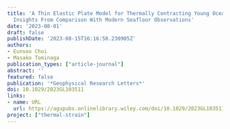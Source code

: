 ```yaml
---
title: 'A Thin Elastic Plate Model for Thermally Contracting Young Oceanic Lithosphere:
  Insights From Comparison With Modern Seafloor Observations'
date: '2023-08-01'
draft: false
publishDate: '2023-08-15T16:16:58.230905Z'
authors:
- Eunseo Choi
- Masako Tominaga
publication_types: ["article-journal"]
abstract: ''
featured: false
publication: '*Geophysical Research Letters*'
doi: 10.1029/2023GL103511
links:
- name: URL
  url: https://agupubs.onlinelibrary.wiley.com/doi/10.1029/2023GL103511
project: ["thermal-strain"]
---
```


